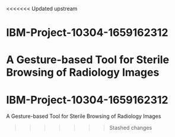 <<<<<<< Updated upstream
# IBM-Project-10304-1659162312
A Gesture-based Tool for Sterile Browsing of Radiology Images
=======
# IBM-Project-10304-1659162312
A Gesture-based Tool for Sterile Browsing of Radiology Images
>>>>>>> Stashed changes
